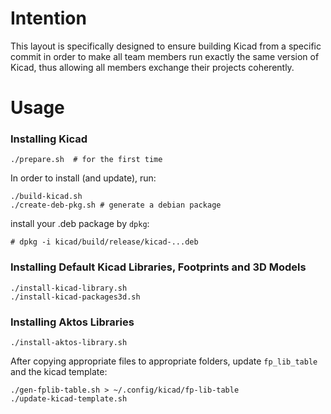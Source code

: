 # Intention

This layout is specifically designed to ensure building Kicad from a specific commit in order to make all team members run exactly the same version of Kicad, thus allowing all members exchange their projects coherently.

# Usage


### Installing Kicad

```
./prepare.sh  # for the first time
```

In order to install (and update), run:
```
./build-kicad.sh
./create-deb-pkg.sh # generate a debian package
```

install your .deb package by `dpkg`:
```
# dpkg -i kicad/build/release/kicad-...deb
```

### Installing Default Kicad Libraries, Footprints and 3D Models

```
./install-kicad-library.sh
./install-kicad-packages3d.sh
```

### Installing Aktos Libraries

```
./install-aktos-library.sh
```

After copying appropriate files to appropriate folders, update `fp_lib_table`
and the kicad template:

```
./gen-fplib-table.sh > ~/.config/kicad/fp-lib-table
./update-kicad-template.sh
```
